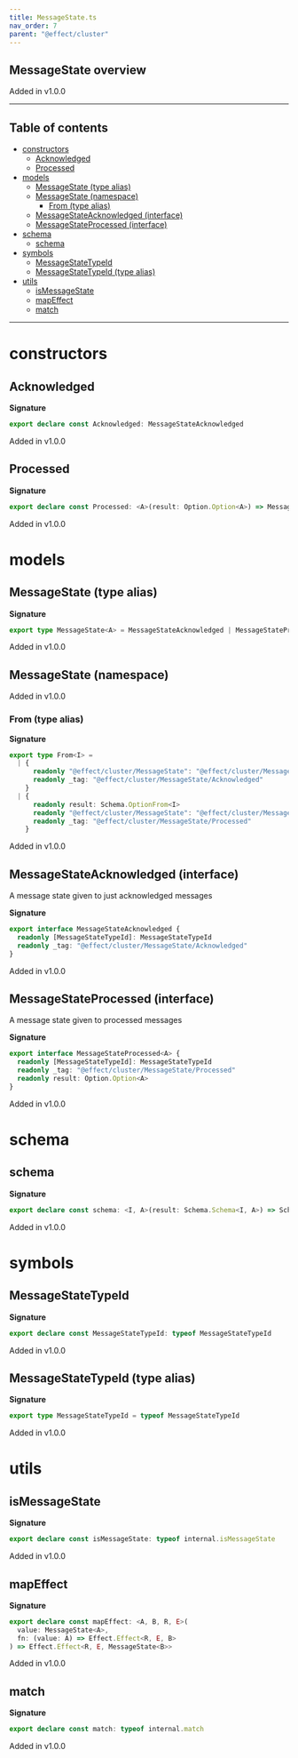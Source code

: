 ```yaml
---
title: MessageState.ts
nav_order: 7
parent: "@effect/cluster"
---
```


## MessageState overview

Added in v1.0.0

---

<h2 class="text-delta">Table of contents</h2>

- [constructors](#constructors)
  - [Acknowledged](#acknowledged)
  - [Processed](#processed)
- [models](#models)
  - [MessageState (type alias)](#messagestate-type-alias)
  - [MessageState (namespace)](#messagestate-namespace)
    - [From (type alias)](#from-type-alias)
  - [MessageStateAcknowledged (interface)](#messagestateacknowledged-interface)
  - [MessageStateProcessed (interface)](#messagestateprocessed-interface)
- [schema](#schema)
  - [schema](#schema-1)
- [symbols](#symbols)
  - [MessageStateTypeId](#messagestatetypeid)
  - [MessageStateTypeId (type alias)](#messagestatetypeid-type-alias)
- [utils](#utils)
  - [isMessageState](#ismessagestate)
  - [mapEffect](#mapeffect)
  - [match](#match)

---

# constructors

## Acknowledged

**Signature**

```ts
export declare const Acknowledged: MessageStateAcknowledged
```

Added in v1.0.0

## Processed

**Signature**

```ts
export declare const Processed: <A>(result: Option.Option<A>) => MessageStateProcessed<A>
```

Added in v1.0.0

# models

## MessageState (type alias)

**Signature**

```ts
export type MessageState<A> = MessageStateAcknowledged | MessageStateProcessed<A>
```

Added in v1.0.0

## MessageState (namespace)

Added in v1.0.0

### From (type alias)

**Signature**

```ts
export type From<I> =
  | {
      readonly "@effect/cluster/MessageState": "@effect/cluster/MessageState"
      readonly _tag: "@effect/cluster/MessageState/Acknowledged"
    }
  | {
      readonly result: Schema.OptionFrom<I>
      readonly "@effect/cluster/MessageState": "@effect/cluster/MessageState"
      readonly _tag: "@effect/cluster/MessageState/Processed"
    }
```

Added in v1.0.0

## MessageStateAcknowledged (interface)

A message state given to just acknowledged messages

**Signature**

```ts
export interface MessageStateAcknowledged {
  readonly [MessageStateTypeId]: MessageStateTypeId
  readonly _tag: "@effect/cluster/MessageState/Acknowledged"
}
```

Added in v1.0.0

## MessageStateProcessed (interface)

A message state given to processed messages

**Signature**

```ts
export interface MessageStateProcessed<A> {
  readonly [MessageStateTypeId]: MessageStateTypeId
  readonly _tag: "@effect/cluster/MessageState/Processed"
  readonly result: Option.Option<A>
}
```

Added in v1.0.0

# schema

## schema

**Signature**

```ts
export declare const schema: <I, A>(result: Schema.Schema<I, A>) => Schema.Schema<MessageState.From<I>, MessageState<A>>
```

Added in v1.0.0

# symbols

## MessageStateTypeId

**Signature**

```ts
export declare const MessageStateTypeId: typeof MessageStateTypeId
```

Added in v1.0.0

## MessageStateTypeId (type alias)

**Signature**

```ts
export type MessageStateTypeId = typeof MessageStateTypeId
```

Added in v1.0.0

# utils

## isMessageState

**Signature**

```ts
export declare const isMessageState: typeof internal.isMessageState
```

Added in v1.0.0

## mapEffect

**Signature**

```ts
export declare const mapEffect: <A, B, R, E>(
  value: MessageState<A>,
  fn: (value: A) => Effect.Effect<R, E, B>
) => Effect.Effect<R, E, MessageState<B>>
```

Added in v1.0.0

## match

**Signature**

```ts
export declare const match: typeof internal.match
```

Added in v1.0.0
